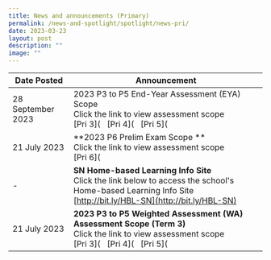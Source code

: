 ```yaml
---
title: News and announcements (Primary)
permalink: /news-and-spotlight/spotlight/news-pri/
date: 2023-03-23
layout: post
description: ""
image: ""
---
```

| Date Posted | Announcement |
| -------- | -------- | 
| 28 September 2023 | 2023 P3 to P5 End-Year Assessment (EYA) Scope <br>Click the link to view assessment scope<br>[Pri 3]([](/files/PDF%20for%20announcements/Primary/2023%20p3%20eya%20scope.pdf) &nbsp; [Pri 4]([](/files/PDF%20for%20announcements/Primary/2023%20p4%20eya%20scope.pdf) &nbsp; [Pri 5]([](/files/PDF%20for%20announcements/Primary/t3%202023%20p5%20wa%20scopes%20(term%203)(final).pdf) &nbsp;    |
| 21 July 2023 | **2023 P6 Prelim Exam Scope **<br>Click the link to view assessment scope<br>[Pri 6]([](/files/PDF%20for%20announcements/Primary/2023%20p6%20prelim%20scopes%20(final).pdf) |
| - | **SN Home-based Learning Info Site**<br>Click the link below to access the school's Home-based Learning Info Site [http://bit.ly/HBL-SN](http://bit.ly/HBL-SN)      |
| 21 July 2023 | **2023 P3 to P5 Weighted Assessment (WA) Assessment Scope (Term 3)**<br>Click the link to view assessment scope<br>[Pri 3]([](/files/PDF%20for%20announcements/Primary/(amended)%20t3%202023%20p3%20wa%20scopes%20(term%203).pdf) &nbsp; [Pri 4]([](/files/PDF%20for%20announcements/Primary/t3%202023%20p4%20wa%20scopes%20(term%203)%20(final).pdf) &nbsp; [Pri 5]([](/files/PDF%20for%20announcements/Primary/t3%202023%20p5%20wa%20scopes%20(term%203)(final).pdf) &nbsp;    |